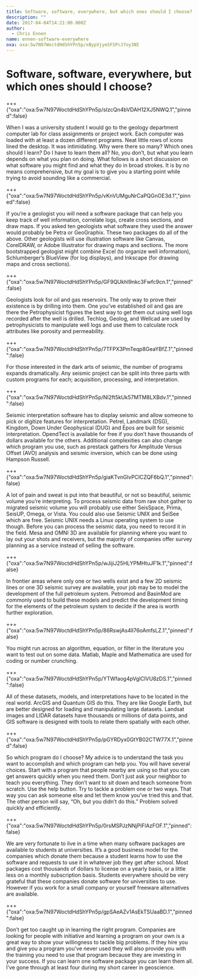 ```yaml
---
title: Software, software, everywhere, but which ones should I choose?
description: ""
date: 2017-04-04T14:21:00.000Z
author:
  - Chris Ennen
name: ennen-software-everywhere
oxa: oxa:5w7N97WoctdHdShYPn5p/xBypVjyeSFSPcJ7oy3NI
---
```


# Software, software, everywhere, but which ones should I choose?

+++ {"oxa":"oxa:5w7N97WoctdHdShYPn5p/sIzcQn4bVDAH12XJ5NWQ.1","pinned":false}

When I was a university student I would go to the geology department computer lab for class assignments or project work. Each computer was loaded with at least a dozen different programs. Neat little rows of icons lined the desktop. It was intimidating. Why were there so many? Which ones should I learn? Do I have to learn them all? No, you don’t, but what you learn depends on what you plan on doing. What follows is a short discussion on what software you might find and what they do in broad strokes. It is by no means comprehensive, but my goal is to give you a starting point while trying to avoid sounding like a commercial.

+++ {"oxa":"oxa:5w7N97WoctdHdShYPn5p/vKnVUMguNrCaPQGnOE3d.1","pinned":false}

If you’re a geologist you will need a software package that can help you keep track of well information, correlate logs, create cross sections, and draw maps. If you asked ten geologists what software they used the answer would probably be Petra or GeoGraphix. These two packages do all of the above. Other geologists will use illustration software like Canvas, CorelDRAW, or Adobe Illustrator for drawing maps and sections. The more bootstrapped geologist might combine Excel (to organize well information), Schlumberger’s BlueView (for log displays), and Inkscape (for drawing maps and cross sections).

+++ {"oxa":"oxa:5w7N97WoctdHdShYPn5p/GF9QUkhI9nkc3Fwfc9cn.1","pinned":false}

Geologists look for oil and gas reservoirs. The only way to prove their existence is by drilling into them. One you’ve established oil and gas are there the Petrophysicist figures the best way to get them out using well logs recorded after the well is drilled. Techlog, Geolog, and Wellcad are used by petrophysicists to manipulate well logs and use them to calculate rock attributes like porosity and permeability.

+++ {"oxa":"oxa:5w7N97WoctdHdShYPn5p/7TFPX3PmTeqp8GeaYBfZ.1","pinned":false}

For those interested in the dark arts of seismic, the number of programs expands dramatically. Any seismic project can be split into three parts with custom programs for each; acquisition, processing, and interpretation.

+++ {"oxa":"oxa:5w7N97WoctdHdShYPn5p/NI2ft5kUk57MTM8LXBdv.1","pinned":false}

Seismic interpretation software has to display seismic and allow someone to pick or digitize features for interpretation. Petrel, Landmark (DSG), Kingdom, Down Under Geophysical (DUG) and Epos are built for seismic interpretation. OpendTect is available for free if you don’t have thousands of dollars available for the others. Additional complexities can also change which program you use, such as prestack gathers for Amplitude Versus Offset (AVO) analysis and seismic inversion, which can be done using Hampson Russell.

+++ {"oxa":"oxa:5w7N97WoctdHdShYPn5p/giaKTvnGlvPCICZQF6bQ.1","pinned":false}

A lot of pain and sweat is put into that beautiful, or not so beautiful, seismic volume you’re interpreting. To process seismic data from raw shot gather to migrated seismic volume you will probably use either SeisSpace, Prima, SeisUP, Omega, or Vista. You could also use Seismic UNIX and SeiSee which are free. Seismic UNIX needs a Linux operating system to use though. Before you can process the seismic data, you need to record it in the field. Mesa and OMNI 3D are available for planning where you want to lay out your shots and receivers, but the majority of companies offer survey planning as a service instead of selling the software.

+++ {"oxa":"oxa:5w7N97WoctdHdShYPn5p/wJijiJ25HLYPMHtuJF1k.1","pinned":false}

In frontier areas where only one or two wells exist and a few 2D seismic lines or one 3D seismic survey are available, your job may be to model the development of the full petroleum system. Petromod and BasinMod are commonly used to build these models and predict the development timing for the elements of the petroleum system to decide if the area is worth further exploration.

+++ {"oxa":"oxa:5w7N97WoctdHdShYPn5p/86RswjAs4ll76oAmfsLZ.1","pinned":false}

You might run across an algorithm, equation, or filter in the literature you want to test out on some data. Matlab, Maple and Mathematica are used for coding or number crunching.

+++ {"oxa":"oxa:5w7N97WoctdHdShYPn5p/YTWfaog4pVglClVU8zDS.1","pinned":false}

All of these datasets, models, and interpretations have to be located in the real world. ArcGIS and Quantum GIS do this. They are like Google Earth, but are better designed for loading and manipulating large datasets. Landsat images and LIDAR datasets have thousands or millions of data points, and GIS software is designed with tools to relate them spatially with each other.

+++ {"oxa":"oxa:5w7N97WoctdHdShYPn5p/pGYRDyx0GtYB02CTW77X.1","pinned":false}

So which program do I choose? My advice is to understand the task you want to accomplish and which program can help you. You will have several choices. Start with a program that people nearby are using so that you can get answers quickly when you need them. Don’t just ask your neighbor to teach you everything. They don’t want to sit down and teach someone from scratch. Use the help button. Try to tackle a problem one or two ways. That way you can ask someone else and let them know you’ve tried this and that. The other person will say, “Oh, but you didn’t do this.” Problem solved quickly and efficiently.

+++ {"oxa":"oxa:5w7N97WoctdHdShYPn5p/0rsMSPJzNNjPiFlAzFOF.1","pinned":false}

We are very fortunate to live in a time when many software packages are available to students at universities. It’s a good business model for the companies which donate them because a student learns how to use the software and requests to use it in whatever job they get after school. Most packages cost thousands of dollars to license on a yearly basis, or a little less on a monthly subscription basis. Students everywhere should be very grateful that these companies donate software for universities to use. However if you work for a small company or yourself freeware alternatives are available.

+++ {"oxa":"oxa:5w7N97WoctdHdShYPn5p/gpSAeAZv1AsEkTSUaaBD.1","pinned":false}

Don’t get too caught up in learning the right program. Companies are looking for people with initiative and learning a program on your own is a great way to show your willingness to tackle big problems. If they hire you and give you a program you’ve never used they will also provide you with the training you need to use that program because they are investing in your success. If you can learn one software package you can learn them all. I’ve gone through at least four during my short career in geoscience.

